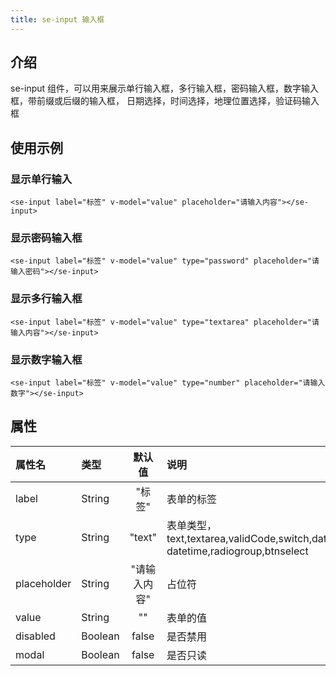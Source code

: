 ```yaml
---
title: se-input 输入框
---
```


## 介绍

se-input 组件，可以用来展示单行输入框，多行输入框，密码输入框，数字输入框，带前缀或后缀的输入框，
日期选择，时间选择，地理位置选择，验证码输入框

## 使用示例

### 显示单行输入
    
```vue
<se-input label="标签" v-model="value" placeholder="请输入内容"></se-input>
```

### 显示密码输入框

```vue
<se-input label="标签" v-model="value" type="password" placeholder="请输入密码"></se-input>
```

### 显示多行输入框

```vue
<se-input label="标签" v-model="value" type="textarea" placeholder="请输入内容"></se-input>
```

### 显示数字输入框

```vue
<se-input label="标签" v-model="value" type="number" placeholder="请输入数字"></se-input>
```

## 属性
| 属性名         | 类型     | 默认值 | 说明    |
|:------------|:-------|:---:|:------|
| label       | String | "标签"  | 表单的标签 |
| type        | String    | "text" | 表单类型，text,textarea,validCode,switch,date,time,<br/>datetime,radiogroup,btnselect |
| placeholder | String | "请输入内容" | 占位符 |
| value       | String | "" | 表单的值 |
| disabled    | Boolean | false | 是否禁用 |
| modal       | Boolean | false | 是否只读 |